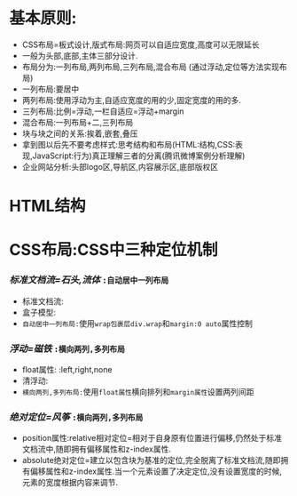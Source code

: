# 基本原则:
 * CSS布局=板式设计,版式布局:网页可以自适应宽度,高度可以无限延长
 * 一般为头部,底部,主体三部分设计.
 * 布局分为:一列布局,两列布局,三列布局,混合布局  (通过浮动,定位等方法实现布局)
 * 一列布局:要居中
 * 两列布局:使用浮动为主,自适应宽度的用的少,固定宽度的用的多.
 * 三列布局:比例=浮动,一栏自适应=浮动+margin
 * 混合布局:一列布局+二,三列布局
 * 块与块之间的关系:挨着,嵌套,叠压
 * 拿到图以后先不要考虑样式:思考结构和布局(HTML:结构,CSS:表现,JavaScript:行为)真正理解三者的分离(腾讯微博案例分析理解)
 * 企业网站分析:头部logo区,导航区,内容展示区,底部版权区
# HTML结构



# CSS布局:CSS中三种定位机制

### ***标准文档流=_石头,流体_*** `:自动居中一列布局`
* 标准文档流:
* 盒子模型:
* `自动居中一列布局:`使用`wrap包裹层div.wrap`和`margin:0 auto`属性控制
### ***浮动=_磁铁_*** `:横向两列,多列布局`
* float属性: :left,right,none
* 清浮动:
* `横向两列,多列布局:`使用`float属性`横向排列和`margin属性`设置两列间距
### ***绝对定位=_风筝_*** `:横向两列,多列布局`
* position属性:relative相对定位=相对于自身原有位置进行偏移,仍然处于标准文档流中,随即拥有偏移属性和z-index属性.
* absolute绝对定位=建立以包含块为基准的定位,完全脱离了标准文档流,随即拥有偏移属性和z-index属性.当一个元素设置了决定定位,没有设置宽度的时候,元素的宽度根据内容来调节.
